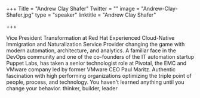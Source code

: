 ﻿+++
Title = "Andrew Clay Shafer"
Twitter = ""
image = "Andrew-Clay-Shafer.jpg"
type = "speaker"
linktitle = "Andrew Clay Shafer"

+++

Vice President Transformation at Red Hat
Experienced Cloud-Native Immigration and Naturalization Service Provider changing the game with modern automation, architecture, and analytics.
A familiar face in the DevOps community and one of the co-founders of the IT automation startup Puppet Labs, has taken a senior technologist role at Pivotal, the EMC and VMware company led by former VMware CEO Paul Maritz.
Authentic fascination with high performing organizations optimizing the triple point of people, process, and technology.
You haven't learned anything until you change your behavior.
thinker, builder, leader  